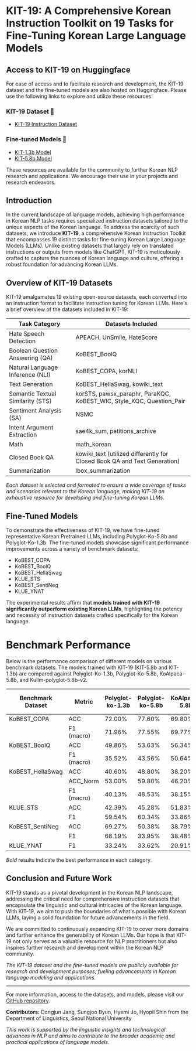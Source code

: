 # KIT-19: A Comprehensive Korean Instruction Toolkit on 19 Tasks for Fine-Tuning Korean Large Language Models

## Access to KIT-19 on Huggingface

For ease of access and to facilitate research and development, the KIT-19 dataset and the fine-tuned models are also hosted on Huggingface. Please use the following links to explore and utilize these resources:

### KIT-19 Dataset 🤗
- [KIT-19 Instruction Dataset](https://huggingface.co/datasets/Junmai/kit-19-instruction-100000)

### Fine-tuned Models 🤗
- [KIT-1.3b Model](https://huggingface.co/Junmai/KIT-1.3b)
- [KIT-5.8b Model](https://huggingface.co/Junmai/KIT-5.8b)

These resources are available for the community to further Korean NLP research and applications. We encourage their use in your projects and research endeavors.

## Introduction

In the current landscape of language models, achieving high performance in Korean NLP tasks requires specialized instruction datasets tailored to the unique aspects of the Korean language. To address the scarcity of such datasets, we introduce **KIT-19**, a comprehensive Korean Instruction Toolkit that encompasses 19 distinct tasks for fine-tuning Korean Large Language Models (LLMs). Unlike existing datasets that largely rely on translated instructions or outputs from models like ChatGPT, KIT-19 is meticulously crafted to capture the nuances of Korean language and culture, offering a robust foundation for advancing Korean LLMs.

## Overview of KIT-19 Datasets

KIT-19 amalgamates 19 existing open-source datasets, each converted into an instruction format to facilitate instruction tuning for Korean LLMs. Here's a brief overview of the datasets included in KIT-19:

| Task Category                         | Datasets Included                                                                                        |
|---------------------------------------|----------------------------------------------------------------------------------------------------------|
| Hate Speech Detection                 | APEACH, UnSmile, HateScore                                                                               |
| Boolean Question Answering (QA)       | KoBEST\_BoolQ                                                                                            |
| Natural Language Inference (NLI)      | KoBEST\_COPA, korNLI                                                                                     |
| Text Generation                       | KoBEST\_HellaSwag, kowiki\_text                                                                          |
| Semantic Textual Similarity (STS)     | korSTS, pawsx\_paraphr, ParaKQC, KoBEST\_WIC, Style\_KQC, Question\_Pair                                 |
| Sentiment Analysis (SA)               | NSMC                                                                                                     |
| Intent Argument Extraction            | sae4k\_sum, petitions\_archive                                                                           |
| Math                                  | math\_korean                                                                                             |
| Closed Book QA                        | kowiki\_text (utilized differently for Closed Book QA and Text Generation)                              |
| Summarization                         | lbox\_summarization                                                                                      |

_Each dataset is selected and formated to ensure a wide coverage of tasks and scenarios relevant to the Korean language, making KIT-19 an exhaustive resource for developing and fine-tuning Korean LLMs._

## Fine-Tuned Models

To demonstrate the effectiveness of KIT-19, we have fine-tuned representative Korean Pretrained LLMs, including Polyglot-Ko-5.8b and Polyglot-Ko-1.3b. The fine-tuned models showcase significant performance improvements across a variety of benchmark datasets:

- KoBEST\_COPA
- KoBEST\_BoolQ
- KoBEST\_HellaSwag
- KLUE\_STS
- KoBEST\_SentiNeg
- KLUE\_YNAT

The experimental results affirm that **models trained with KIT-19 significantly outperform existing Korean LLMs**, highlighting the potency and necessity of instruction datasets crafted specifically for the Korean language.

# Benchmark Performance

Below is the performance comparison of different models on various benchmark datasets. The models trained with KIT-19 (KIT-5.8b and KIT-1.3b) are compared against Polyglot-Ko-1.3b, Polyglot-Ko-5.8b, KoAlpaca-5.8b, and Kullm-polyglot-5.8b-v2.

| Benchmark Dataset        | Metric      | Polyglot-ko-1.3b | Polyglot-ko-5.8b | KoAlpaca-5.8B | kullm-polyglot-5.8b-v2 | KIT-5.8b       | KIT-1.3b       |
|--------------------------|-------------|------------------|------------------|---------------|------------------------|----------------|----------------|
| KoBEST\_COPA             | ACC         | 72.00%           | 77.60%           | 69.80%        | 76.60%                 | **91.60%**     | 83.80%         |
|                          | F1 (macro)  | 71.96%           | 77.55%           | 69.77%        | 76.53%                 | **91.59%**     | 83.78%         |
| KoBEST\_BoolQ            | ACC         | 49.86%           | 53.63%           | 56.34%        | 50.28%                 | **66.24%**     | 50.71%         |
|                          | F1 (macro)  | 35.52%           | 43.56%           | 50.64%        | 33.71%                 | **66.14%**     | 34.78%         |
| KoBEST\_HellaSwag        | ACC         | 40.60%           | 48.80%           | 38.20%        | 44.40%                 | **97.60%**     | 81.60%         |
|                          | ACC\_Norm   | 53.00%           | 59.80%           | 46.20%        | 55.20%                 | **98.20%**     | 89.80%         |
|                          | F1 (macro)  | 40.13%           | 48.53%           | 38.15%        | 44.25%                 | **97.61%**     | 81.49%         |
| KLUE\_STS                | ACC         | 42.39%           | 45.28%           | 51.83%        | 42.39%                 | **65.51%**     | 42.20%         |
|                          | F1          | 59.54%           | 60.34%           | 33.86%        | 59.54%                 | **69.71%**     | 56.52%         |
| KoBEST\_SentiNeg         | ACC         | 69.27%           | 50.38%           | 38.79%        | 50.38%                 | 71.54%         | **80.86%**     |
|                          | F1          | 68.19%           | 33.95%           | 38.48%        | 33.50%                 | 68.98%         | **80.86%**     |
| KLUE\_YNAT               | F1          | 33.24%           | 33.62%           | 20.91%        | 32.20%                 | 28.15%         | **38.34%**     |

*Bold* results indicate the best performance in each category.

## Conclusion and Future Work

KIT-19 stands as a pivotal development in the Korean NLP landscape, addressing the critical need for comprehensive instruction datasets that encapsulate the linguistic and cultural intricacies of the Korean language. With KIT-19, we aim to push the boundaries of what's possible with Korean LLMs, laying a solid foundation for future advancements in the field.

We are committed to continuously expanding KIT-19 to cover more domains and further enhance the generability of Korean LLMs. Our hope is that KIT-19 not only serves as a valuable resource for NLP practitioners but also inspires further research and development within the Korean NLP community.

_The KIT-19 dataset and the fine-tuned models are publicly available for research and development purposes, fueling advancements in Korean language modeling and applications._

---

For more information, access to the datasets, and models, please visit our [GitHub repository](https://github.com/qwer4107/kit-19).

**Contributors:** Dongjun Jang, Sungjoo Byun, Hyemi Jo, Hyopil Shin from the Department of Linguistics, Seoul National University

_This work is supported by the linguistic insights and technological advances in NLP and aims to contribute to the broader academic and practical applications of language models._
